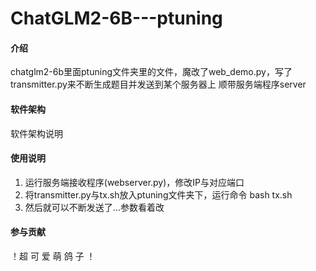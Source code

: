 # ChatGLM2-6B---ptuning

#### 介绍
chatglm2-6b里面ptuning文件夹里的文件，魔改了web_demo.py，写了transmitter.py来不断生成题目并发送到某个服务器上
顺带服务端程序server

#### 软件架构
软件架构说明


#### 使用说明

1.  运行服务端接收程序(webserver.py)，修改IP与对应端口
2.  将transmitter.py与tx.sh放入ptuning文件夹下，运行命令 bash tx.sh
3.  然后就可以不断发送了...参数看着改

#### 参与贡献

！超 可 爱 萌 鸽 子 ！
